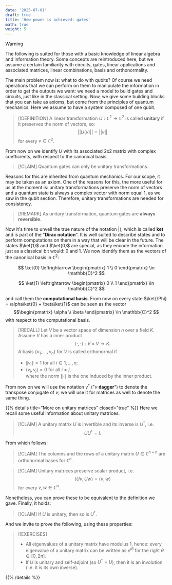```yaml
---
date: '2025-07-01'
draft: true
title: 'How power is achieved: gates'
math: true
weight: 5
---
```



>[!WARNING]
> The following is suited for those with a basic knowledge of linear algebra and information theory. Some concepts are reintroduced here, but we assume a certain familiarity with circuits, gates, linear applications and associated matrices, linear combinations, basis and orthonormality.

The main problem now is: what to do with qubits? Of course we need operations that we can perform on them to manipulate the information in order to get the outputs we want: we need a model to build gates and circuits, just like in the classical setting. Now, we give some building blocks that you can take as axioms, but come from the principles of quantum mechanics. Here we assume to have a system composed of one qubit.

>[!DEFINITION]
>A linear transformation $U: \mathbb{C}^2\rightarrow \mathbb{C}^2$ is called $\textbf{unitary}$ if it preserves the norm of vectors, so: $$||U(v)|| = ||v||$$ for every $v \in \mathbb{C}^2$.

From now on we identify $U$ with its associated 2x2 matrix with complex coefficients, with respect to the canonical basis.

>[!CLAIM]
>Quantum gates can only be unitary transformations.

Reasons for this are inherited from quantum mechanics. For our scope, it may be taken as an axiom. One of the reasons for this, the more useful for us at the moment is: unitary transformations preserve the norm of vectors and a quantum state is always a complex vector with norm equal 1, as we saw in the qubit section. Therefore, unitary transformations are needed for consistency.

>[!REMARK]
>As unitary transformation, quantum gates are $\textbf{always reversible}$.

Now it's time to unveil the true nature of the notation $| \rangle$, which is called $\textbf{ket}$ and is part of the "$\textbf{Dirac notation}$". It is well suited to describe states and to perform computations on them in a way that will be clear in the future. The states $\ket{1}$ and $\ket{0}$ are special, as they encode the information just as a classical bit would: 0 and 1. We now identify them as the vectors of the canonical basis in $\mathbb{C}^2$:

$$ \ket{0} \leftrightarrow
\begin{pmatrix}
1 \\
0
\end{pmatrix} \in \mathbb{C}^2
$$ 

$$ \ket{1} \leftrightarrow
\begin{pmatrix}
0 \\
1
\end{pmatrix} \in \mathbb{C}^2
$$ 

and call them the $\textbf{computational basis}$. From now on every state $\ket{\Phi} = \alpha\ket{0} + \beta\ket{1}$ can be seen as the vector 
$$\begin{pmatrix}
\alpha \\
\beta
\end{pmatrix} \in \mathbb{C}^2
$$ 
with respect to the computational basis. 

>[!RECALL]
> Let $V$ be a vector space of dimension $n$ over a field $K$. Assume $V$ has a inner product $$\langle \cdot,\cdot \rangle:V\times V \rightarrow K.$$ A basis $\{v_1, . . . , v_n\}$ for $V$ is called orthonormal if 
> - $\left\lVert v_i \right\rVert = 1$ for all $i \in {1, ...,n}$;
> - $\langle v_i,v_j \rangle = 0$ for all $i \neq j$,  
>where the norm $\left\lVert \cdot \right\rVert$ is the one induced by the inner product.

From now on we will use the notation $v^\dagger$ ("$v$ $\textbf{dagger}$") to denote the transpose conjugate of $v$; we will use it for matrices as well to denote the same thing.

{{% details title="More on unitary matrices" closed="true" %}}
Here we recall some useful information about unitary matrices.

>[!CLAIM]
> A unitary matrix $U$ is invertible and its inverse is $U^\dagger$, i.e. $$UU^\dagger=I.$$

From which follows:

>[!CLAIM]
> The columns and the rows of a unitary matrix $U\in \mathbb{C}^{n\times n}$ are orthonormal bases for $\mathbb{C}^n$.

>[!CLAIM]
> Unitary matrices preserve scalar product, i.e. $$\langle Uv, Uw \rangle=\langle v, w \rangle$$ for every $v, w \in \mathbb{C}^n$.

Nonetheless, you can prove these to be equivalent to the definition we gave.
Finally, it holds:
>[!CLAIM]
> If $U$ is unitary, then so is $U^\dagger$.

And we invite to prove the following, using these properties:

>[!EXERCISES]
> - All eigenvalues of a unitary matrix have modulus 1, hence: every eigenvalue of a unitary matrix can be written as $e^{i\theta}$ for the right $\theta\in [0, 2\pi]$.
> - If $U$ is unitary and self-adjoint (so $U^\dagger=U$), then it is an involution (i.e. it is its own inverse).



{{% /details %}}